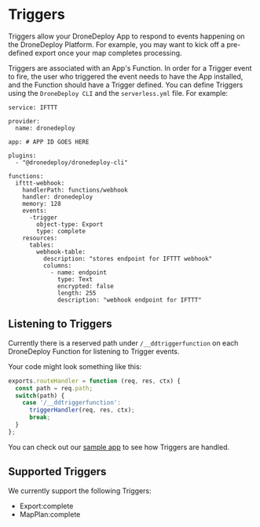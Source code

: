 # Triggers

Triggers allow your DroneDeploy App to respond to events happening on the DroneDeploy Platform. For example, you may want to kick off a pre-defined export once your map completes processing.

Triggers are associated with an App's Function. In order for a Trigger event to fire, the user who triggered the event needs to have the App installed, and the Function should have a Trigger defined. You can define Triggers using the `DroneDeploy CLI` and the `serverless.yml` file. For example:

```text
service: IFTTT

provider:
  name: dronedeploy

app: # APP ID GOES HERE

plugins:
  - "@dronedeploy/dronedeploy-cli"

functions:
  ifttt-webhook:
    handlerPath: functions/webhook
    handler: dronedeploy
    memory: 128
    events:
      -trigger
        object-type: Export
        type: complete
    resources:
      tables:
        webhook-table:
          description: "stores endpoint for IFTTT webhook"
          columns:
            - name: endpoint
              type: Text
              encrypted: false
              length: 255
              description: "webhook endpoint for IFTTT"
```

## Listening to Triggers

Currently there is a reserved path under `/__ddtriggerfunction` on each DroneDeploy Function for listening to Trigger events.

Your code might look something like this:

```javascript
exports.routeHandler = function (req, res, ctx) {
  const path = req.path;
  switch(path) {
    case '/__ddtriggerfunction':
      triggerHandler(req, res, ctx);
      break;
  }
};
```

You can check out our [sample app](https://github.com/dronedeploy/app-examples/blob/master/IFTTT/functions/webhook/handler.js) to see how Triggers are handled.

## Supported Triggers

We currently support the following Triggers:

* Export:complete
* MapPlan:complete

